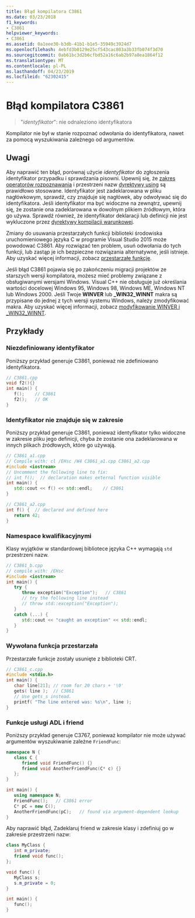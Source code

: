 ```yaml
---
title: Błąd kompilatora C3861
ms.date: 03/23/2018
f1_keywords:
- C3861
helpviewer_keywords:
- C3861
ms.assetid: 0a1eee30-b3db-41b1-b1e5-35949c3924d7
ms.openlocfilehash: 4ebfd3b0129e25cf543cac803a3b33fb074f3d70
ms.sourcegitcommit: 0ab61bc3d2b6cfbd52a16c6ab2b97a8ea1864f12
ms.translationtype: MT
ms.contentlocale: pl-PL
ms.lasthandoff: 04/23/2019
ms.locfileid: "62302415"
---
```

# <a name="compiler-error-c3861"></a>Błąd kompilatora C3861

> "*identyfikator*": nie odnaleziono identyfikatora

Kompilator nie był w stanie rozpoznać odwołania do identyfikatora, nawet za pomocą wyszukiwania zależnego od argumentów.

## <a name="remarks"></a>Uwagi

Aby naprawić ten błąd, porównaj użycie *identyfikator* do zgłoszenia identyfikator przypadku i sprawdzania pisowni. Upewnij się, że [zakres operatorów rozpoznawania](../../cpp/scope-resolution-operator.md) i przestrzeni nazw [dyrektywy using](../../cpp/namespaces-cpp.md#using_directives) są prawidłowo stosowane. Identyfikator jest zadeklarowana w pliku nagłówkowym, sprawdź, czy znajduje się nagłówek, aby odwoływać się do identyfikatora. Jeśli identyfikator ma być widoczne na zewnątrz, upewnij się, że zostanie ona zadeklarowana w dowolnym plikiem źródłowym, która go używa. Sprawdź również, że identyfikator deklaracji lub definicji nie jest wykluczone przez [dyrektywy kompilacji warunkowej](../../preprocessor/hash-if-hash-elif-hash-else-and-hash-endif-directives-c-cpp.md).

Zmiany do usuwania przestarzałych funkcji biblioteki środowiska uruchomieniowego języka C w programie Visual Studio 2015 może powodować C3861. Aby rozwiązać ten problem, usuń odwołania do tych funkcji, lub zastąp je ich bezpieczne rozwiązania alternatywne, jeśli istnieje. Aby uzyskać więcej informacji, zobacz [przestarzałe funkcje](../../c-runtime-library/obsolete-functions.md).

Jeśli błąd C3861 pojawia się po zakończeniu migracji projektów ze starszych wersji kompilatora, możesz mieć problemy związane z obsługiwanymi wersjami Windows. Visual C++ nie obsługuje już określania wartości docelowej Windows 95, Windows 98, Windows ME, Windows NT lub Windows 2000. Jeśli Twoje **WINVER** lub **_WIN32_WINNT** makra są przypisane do jednej z tych wersji systemu Windows, należy zmodyfikować makra. Aby uzyskać więcej informacji, zobacz [modyfikowanie WINVER i _WIN32_WINNT](../../porting/modifying-winver-and-win32-winnt.md).

## <a name="examples"></a>Przykłady

### <a name="undefined-identifier"></a>Niezdefiniowany identyfikator

Poniższy przykład generuje C3861, ponieważ nie zdefiniowano identyfikatora.

```cpp
// C3861.cpp
void f2(){}
int main() {
   f();    // C3861
   f2();   // OK
}
```

### <a name="identifier-not-in-scope"></a>Identyfikator nie znajduje się w zakresie

Poniższy przykład generuje C3861, ponieważ identyfikator tylko widoczne w zakresie pliku jego definicji, chyba że zostanie ona zadeklarowana w innych plikach źródłowych, które go używają.

```cpp
// C3861_a1.cpp
// Compile with: cl /EHsc /W4 C3861_a1.cpp C3861_a2.cpp
#include <iostream>
// Uncomment the following line to fix:
// int f();  // declaration makes external function visible
int main() {
   std::cout << f() << std::endl;    // C3861
}
```

```cpp
// C3861_a2.cpp
int f() {  // declared and defined here
   return 42;
}
```

### <a name="namespace-qualification-required"></a>Namespace kwalifikacyjnymi

Klasy wyjątków w standardowej bibliotece języka C++ wymagają `std` przestrzeni nazw.

```cpp
// C3861_b.cpp
// compile with: /EHsc
#include <iostream>
int main() {
   try {
      throw exception("Exception");   // C3861
      // try the following line instead
      // throw std::exception("Exception");
   }
   catch (...) {
      std::cout << "caught an exception" << std::endl;
   }
}
```

### <a name="obsolete-function-called"></a>Wywołana funkcja przestarzała

Przestarzałe funkcje zostały usunięte z biblioteki CRT.

```cpp
// C3861_c.cpp
#include <stdio.h>
int main() {
   char line[21]; // room for 20 chars + '\0'
   gets( line );  // C3861
   // Use gets_s instead.
   printf( "The line entered was: %s\n", line );
}
```

### <a name="adl-and-friend-functions"></a>Funkcje usługi ADL i friend

Poniższy przykład generuje C3767, ponieważ kompilator nie może używać argumentów wyszukiwanie zależne `FriendFunc`:

```cpp
namespace N {
   class C {
      friend void FriendFunc() {}
      friend void AnotherFriendFunc(C* c) {}
   };
}

int main() {
   using namespace N;
   FriendFunc();   // C3861 error
   C* pC = new C();
   AnotherFriendFunc(pC);   // found via argument-dependent lookup
}
```

Aby naprawić błąd, Zadeklaruj friend w zakresie klasy i zdefiniuj go w zakresie przestrzeni nazw:

```cpp
class MyClass {
   int m_private;
   friend void func();
};

void func() {
   MyClass s;
   s.m_private = 0;
}

int main() {
   func();
}
```
